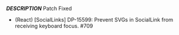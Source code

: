 ___DESCRIPTION___
Patch
Fixed
- (React) [SocialLinks] DP-15599: Prevent SVGs in SocialLink from receiving keyboard focus. #709
